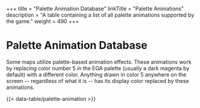 +++
title = "Palette Animation Database"
linkTitle = "Palette Animations"
description = "A table containing a list of all palette animations supported by the game."
weight = 490
+++

# Palette Animation Database

Some maps utilize palette-based animation effects. These animations work by replacing color number 5 in the EGA palette (usually a dark magenta by default) with a different color. Anything drawn in color 5 anywhere on the screen -- regardless of what it is -- has its display color replaced by these animations.

{{< data-table/palette-animation >}}
